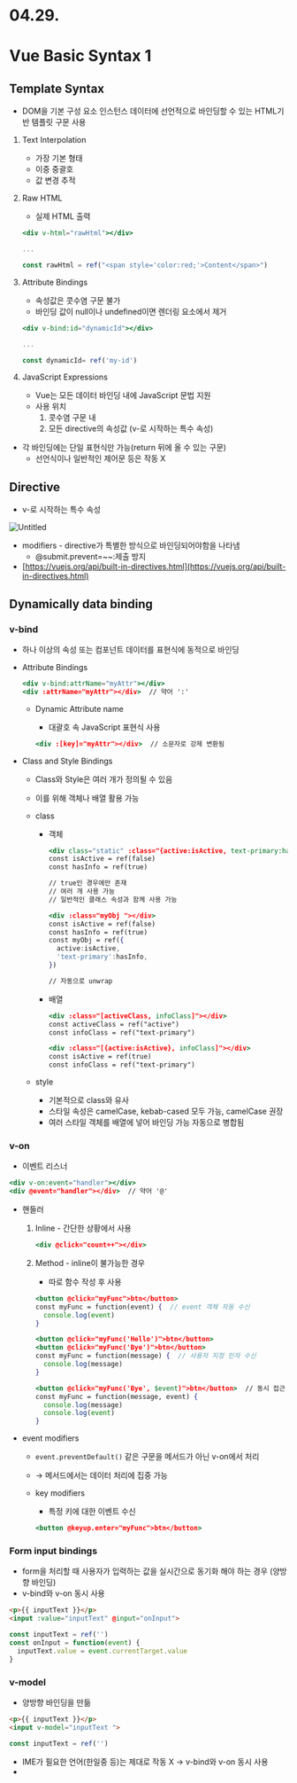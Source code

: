 # 04.29.

# Vue Basic Syntax 1

## Template Syntax

- DOM을 기본 구성 요소 인스턴스 데이터에 선언적으로 바인딩할 수 있는 HTML기반 템플릿 구문 사용
1. Text Interpolation
    - 가장 기본 형태
    - 이중 중괄호
    - 값 변경 추적
2. Raw HTML
    - 실제 HTML 출력
    
    ```jsx
    <div v-html="rawHtml"></div>
    
    ...
    
    const rawHtml = ref("<span style='color:red;'>Content</span>")
    ```
    
3. Attribute Bindings
    - 속성값은 콧수염 구문 불가
    - 바인딩 값이 null이나 undefined이면 렌더링 요소에서 제거
    
    ```jsx
    <div v-bind:id="dynamicId"></div>
    
    ...
    
    const dynamicId= ref('my-id')
    ```
    
4. JavaScript Expressions
    - Vue는 모든 데이터 바인딩 내에 JavaScript 문법 지원
    - 사용 위치
        1. 콧수염 구문 내
        2. 모든 directive의 속성값 (v-로 시작하는 특수 속성)
- 각 바인딩에는 단일 표현식만 가능(return 뒤에 올 수 있는 구문)
    - 선언식이나 일반적인 제어문 등은 작동 X

## Directive

- v-로 시작하는 특수 속성

![Untitled](04%2029%204442c6f13ae449af931d1815c09497a9/Untitled.png)

- modifiers - directive가 특별한 방식으로 바인딩되어야함을 나타냄
    - @submit.prevent=~~:제출 방지
- [https://vuejs.org/api/built-in-directives.html](https://vuejs.org/api/built-in-directives.html)

## Dynamically data binding

### v-bind

- 하나 이상의 속성 또는 컴포넌트 데이터를 표현식에 동적으로 바인딩
- Attribute Bindings
    
    ```jsx
    <div v-bind:attrName="myAttr"></div>
    <div :attrName="myAttr"></div>  // 약어 ':'
    ```
    
    - Dynamic Attribute name
        - 대괄호 속 JavaScript 표현식 사용
        
        ```jsx
        <div :[key]="myAttr"></div>  // 소문자로 강제 변환됨
        ```
        
- Class and Style Bindings
    - Class와 Style은 여러 개가 정의될 수 있음
    - 이를 위해 객체나 배열 활용 가능
    - class
        - 객체
            
            ```jsx
            <div class="static" :class="{active:isActive, text-primary:hasInfo}"></div>
            const isActive = ref(false)
            const hasInfo = ref(true)
            
            // true인 경우에만 존재
            // 여러 개 사용 가능
            // 일반적인 클래스 속성과 함께 사용 가능
            
            <div :class="myObj "></div>
            const isActive = ref(false)
            const hasInfo = ref(true)
            const myObj = ref({
              active:isActive,
              'text-primary':hasInfo,
            })
            
            // 자동으로 unwrap
            ```
            
        - 배열
            
            ```jsx
            <div :class="[activeClass, infoClass]"></div>
            const activeClass = ref("active")
            const infoClass = ref("text-primary")
            
            <div :class="[{active:isActive}, infoClass]"></div>
            const isActive = ref(true)
            const infoClass = ref("text-primary")
            ```
            
    - style
        - 기본적으로 class와 유사
        - 스타일 속성은 camelCase, kebab-cased 모두 가능, camelCase 권장
        - 여러 스타일 객체를 배열에 넣어 바인딩 가능 자동으로 병합됨

### v-on

- 이벤트 리스너

```jsx
<div v-on:event="handler"></div>
<div @event="handler"></div>  // 약어 '@'
```

- 핸들러
    1. Inline - 간단한 상황에서 사용
        
        ```jsx
        <div @click="count++"></div>
        ```
        
    2. Method - inline이 불가능한 경우
        - 따로 함수 작성 후 사용
        
        ```jsx
        <button @click="myFunc">btn</button>
        const myFunc = function(event) {  // event 객체 자동 수신
          console.log(event)
        }
        
        <button @click="myFunc('Hello')">btn</button>
        <button @click="myFunc('Bye')">btn</button>
        const myFunc = function(message) {  // 사용자 지정 인자 수신
          console.log(message)
        }
        
        <button @click="myFunc('Bye', $event)">btn</button>  // 동시 접근
        const myFunc = function(message, event) {
          console.log(message)
          console.log(event)
        }
        ```
        
- event modifiers
    - `event.preventDefault()` 같은 구문을 메서드가 아닌 v-on에서 처리
    - → 메서드에서는 데이터 처리에 집중 가능
    - key modifiers
        - 특정 키에 대한 이벤트 수신
        
        ```jsx
        <button @keyup.enter="myFunc">btn</button>
        ```
        

### Form input bindings

- form을 처리할 때 사용자가 입력하는 값을 실시간으로 동기화 해야 하는 경우 (양방향 바인딩)
- v-bind와 v-on 동시 사용

```html
<p>{{ inputText }}</p>
<input :value="inputText" @input="onInput">
```

```jsx
const inputText = ref('')
const onInput = function(event) {
  inputText.value = event.currentTarget.value
}
```

### v-model

- 양방향 바인딩을 만듦

```html
<p>{{ inputText }}</p>
<input v-model="inputText ">
```

```jsx
const inputText = ref('')
```

- IME가 필요한 언어(한일중 등)는 제대로 작동 X → v-bind와 v-on 동시 사용
-